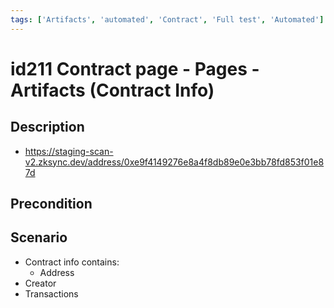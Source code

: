 ```yaml
---
tags: ['Artifacts', 'automated', 'Contract', 'Full test', 'Automated']
---
```


# id211 Contract page - Pages - Artifacts (Contract Info)

## Description
  - https://staging-scan-v2.zksync.dev/address/0xe9f4149276e8a4f8db89e0e3bb78fd853f01e87d

## Precondition


## Scenario
- Contract info contains:
    - Address
- Creator
- Transactions
